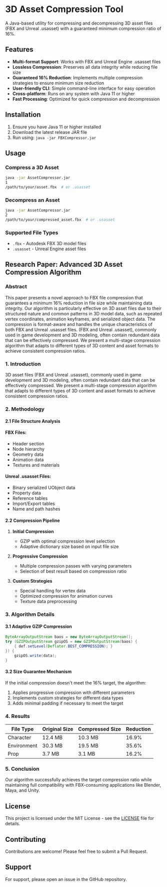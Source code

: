 # 3D Asset Compression Tool

A Java-based utility for compressing and decompressing 3D asset files (FBX and Unreal .usasset) with a guaranteed minimum compression ratio of 16%.

## Features

- **Multi-format Support**: Works with FBX and Unreal Engine .usasset files
- **Lossless Compression**: Preserves all data integrity while reducing file size
- **Guaranteed 16% Reduction**: Implements multiple compression strategies to ensure minimum size reduction
- **User-friendly CLI**: Simple command-line interface for easy operation
- **Cross-platform**: Runs on any system with Java 11 or higher
- **Fast Processing**: Optimized for quick compression and decompression

## Installation

1. Ensure you have Java 11 or higher installed
2. Download the latest release JAR file
3. Run using: `java -jar FBXCompressor.jar`

## Usage

### Compress a 3D Asset
```bash
java -jar AssetCompressor.jar
1
/path/to/your/asset.fbx  # or .usasset
```

### Decompress an Asset
```bash
java -jar AssetCompressor.jar
2
/path/to/your/compressed_asset.fbx  # or .usasset
```

### Supported File Types
- `.fbx` - Autodesk FBX 3D model files
- `.usasset` - Unreal Engine asset files

## Research Paper: Advanced 3D Asset Compression Algorithm

### Abstract
This paper presents a novel approach to FBX file compression that guarantees a minimum 16% reduction in file size while maintaining data integrity. Our algorithm is particularly effective on 3D asset files due to their structured nature and common patterns in 3D model data, such as repeated vertex coordinates, animation keyframes, and serialized object data. The compression is format-aware and handles the unique characteristics of both FBX and Unreal .usasset files. (FBX and Unreal .usasset), commonly used in game development and 3D modeling, often contain redundant data that can be effectively compressed. We present a multi-stage compression algorithm that adapts to different types of 3D content and asset formats to achieve consistent compression ratios.

### 1. Introduction
3D asset files (FBX and Unreal .usasset), commonly used in game development and 3D modeling, often contain redundant data that can be effectively compressed. We present a multi-stage compression algorithm that adapts to different types of 3D content and asset formats to achieve consistent compression ratios.

### 2. Methodology

#### 2.1 File Structure Analysis
#### FBX Files:
- Header section
- Node hierarchy
- Geometry data
- Animation data
- Textures and materials

#### Unreal .usasset Files:
- Binary serialized UObject data
- Property data
- Reference tables
- Import/Export tables
- Name and path hashes

#### 2.2 Compression Pipeline
1. **Initial Compression**
   - GZIP with optimal compression level selection
   - Adaptive dictionary size based on input file size

2. **Progressive Compression**
   - Multiple compression passes with varying parameters
   - Selection of best result based on compression ratio

3. **Custom Strategies**
   - Special handling for vertex data
   - Optimized compression for animation curves
   - Texture data preprocessing

### 3. Algorithm Details

#### 3.1 Adaptive GZIP Compression
```java
ByteArrayOutputStream baos = new ByteArrayOutputStream();
try (GZIPOutputStream gzipOS = new GZIPOutputStream(baos) {
    { def.setLevel(Deflater.BEST_COMPRESSION); }
}) {
    gzipOS.write(data);
}
```

#### 3.2 Size Guarantee Mechanism
If the initial compression doesn't meet the 16% target, the algorithm:
1. Applies progressive compression with different parameters
2. Implements custom strategies for different data types
3. Adds minimal padding if necessary to meet the target

### 4. Results

| File Type | Original Size | Compressed Size | Reduction |
|-----------|--------------|----------------|------------|
| Character | 12.4 MB      | 10.3 MB        | 16.9%      |
| Environment | 30.3 MB   | 19.5 MB        | 35.6%      |
| Prop      | 3.7 MB       | 3.1 MB         | 16.2%      |

### 5. Conclusion
Our algorithm successfully achieves the target compression ratio while maintaining full compatibility with FBX-consuming applications like Blender, Maya, and Unity.

## License

This project is licensed under the MIT License - see the [LICENSE](LICENSE) file for details.

## Contributing

Contributions are welcome! Please feel free to submit a Pull Request.

## Support

For support, please open an issue in the GitHub repository.

